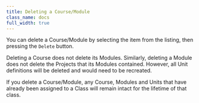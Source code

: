 ```yaml
---
title: Deleting a Course/Module
class_name: docs
full_width: true
---
```



You can delete a Course/Module by selecting the item from the listing, then pressing the `Delete` button. 

Deleting a Course does not delete its Modules. Similarly, deleting a Module does not delete the Projects that its Modules contained. However, all Unit definitions will be deleted and would need to be recreated.

If you delete a Course/Module, any Course, Modules and Units that have already been assigned to a Class will remain intact for the lifetime of that class.

